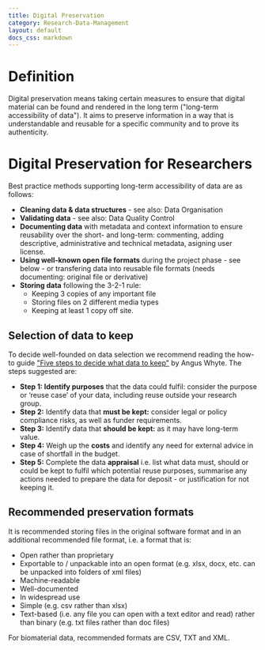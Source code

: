 ```yaml
---
title: Digital Preservation
category: Research-Data-Management
layout: default
docs_css: markdown
---
```

# Definition
Digital preservation means taking certain measures to ensure that digital material can be found and rendered in the long term ("long-term accessibility of data"). It aims to preserve information in a way that is understandable and reusable for a specific community and to prove its authenticity. 

# Digital Preservation for Researchers
Best practice methods supporting long-term accessibility of data are as follows:
* **Cleaning data & data structures** - see also: Data Organisation
* **Validating data** - see also: Data Quality Control
* **Documenting data** with metadata and context information to ensure reusability over the short- and long-term: commenting, adding descriptive, administrative and technical metadata, asigning user license.
* **Using well-known open file formats** during the project phase - see below - or transfering data into reusable file formats (needs documenting: original file or derivative)
* **Storing data** following the 3-2-1 rule:
    * Keeping 3 copies of any important file
    * Storing files on 2 different media types
    * Keeping at least 1 copy off site.

## Selection of data to keep
To decide well-founded on data selection we recommend reading the how-to guide ["Five steps to decide what data to keep"](https://www.dcc.ac.uk/guidance/how-guides/five-steps-decide-what-data-keep) by Angus Whyte. The steps suggested are:
* **Step 1: Identify purposes** that the data could fulfil: consider the purpose or ‘reuse case’ of your data, including reuse outside your research group.
* **Step 2:** Identify data that **must be kept:** consider legal or policy compliance risks, as well as funder requirements. 
* **Step 3:** Identify data that **should be kept:** as it may have long-term value. 
* **Step 4:** Weigh up the **costs** and identify any need for external advice in case of shortfall in the budget. 
* **Step 5:** Complete the data **appraisal** i.e. list what data must, should or could be kept to fulfil which potential reuse purposes, summarise any actions needed to prepare the data for deposit - or justification for not keeping it.


## Recommended preservation formats
It is recommended storing files in the original software format and in an additional recommended file format, i.e. a format that is:
* Open rather than proprietary
* Exportable to / unpackable into an open format (e.g. xlsx, docx, etc. can be unpacked into folders of xml files)
* Machine-readable
* Well-documented
* In widespread use
* Simple (e.g. csv rather than xlsx)
* Text-based (i.e. any file you can open with a text editor and read) rather than binary (e.g. txt files rather than doc files)

For biomaterial data, recommended formats are CSV, TXT and XML.
